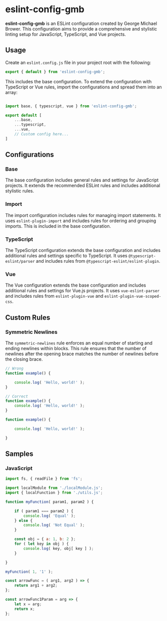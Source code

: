 # eslint-config-gmb

**eslint-config-gmb** is an ESLint configuration created by George Michael Brower. This configuration aims to provide a comprehensive and stylistic linting setup for JavaScript, TypeScript, and Vue projects.

## Usage

Create an `eslint.config.js` file in your project root with the following:

```js
export { default } from 'eslint-config-gmb';
```

This includes the base configuration. To extend the configuration with TypeScript or Vue rules, import the configurations and spread them into an array:

```js

import base, { typescript, vue } from 'eslint-config-gmb';

export default [
	...base,
	...typescript,
	...vue,
	// Custom config here...
]
```

## Configurations

### Base

The base configuration includes general rules and settings for JavaScript projects. It extends the recommended ESLint rules and includes additional stylistic rules.

### Import

The import configuration includes rules for managing import statements. It uses `eslint-plugin-import` and includes rules for ordering and grouping imports. This is included in the base configuration.

### TypeScript

The TypeScript configuration extends the base configuration and includes additional rules and settings specific to TypeScript. It uses `@typescript-eslint/parser` and includes rules from `@typescript-eslint/eslint-plugin`.

### Vue

The Vue configuration extends the base configuration and includes additional rules and settings for Vue.js projects. It uses `vue-eslint-parser` and includes rules from `eslint-plugin-vue` and `eslint-plugin-vue-scoped-css`.


## Custom Rules

### Symmetric Newlines

The `symmetric-newlines` rule enforces an equal number of starting and ending newlines within blocks. This rule ensures that the number of newlines after the opening brace matches the number of newlines before the closing brace.

```js
// Wrong
function example() {

	console.log( 'Hello, world!' );
}

// Correct
function example() {
	console.log( 'Hello, world!' );
}

function example() {

	console.log( 'Hello, world!' );

}
```

## Samples

### JavaScript

```js
import fs, { readFile } from 'fs';

import localModule from './localModule.js';
import { localFunction } from './utils.js';

function myFunction( param1, param2 ) {

	if ( param1 === param2 ) {
		console.log( 'Equal' );
	} else {
		console.log( 'Not Equal' );
	}

	const obj = { a: 1, b: 2 };
	for ( let key in obj ) {
		console.log( key, obj[ key ] );
	}

}

myFunction( 1, '1' );

const arrowFunc = ( arg1, arg2 ) => {
	return arg1 + arg2;
};

const arrowFunc1Param = arg => {
	let x = arg;
	return x;
};
```
